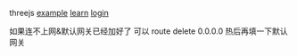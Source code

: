 threejs
[example](https://threejs.org/examples/#webgl_geometry_text_shapes)
[learn](https://threejs.org/manual/#zh/primitives)
[login](https://mp.weixin.qq.com/s/hlqwITQlHbwGmvVG05ie9Q)

如果连不上网&默认网关已经加好了
可以 route delete 0.0.0.0 热后再填一下默认网关

